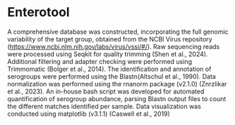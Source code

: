 # Enterotool
A comprehensive database was constructed, incorporating the full genomic variability of the target group, obtained from the NCBI Virus repository (https://www.ncbi.nlm.nih.gov/labs/virus/vssi/#/). Raw sequencing reads were processed using Seqkit for quality trimming (Shen et al., 2024). Additional filtering and adapter checking were performed using Trimmomatic (Bolger et al., 2014). The identification and annotation of serogroups were performed using the Blastn(Altschul et al., 1990). Data normalization was performed using the rnanorm package (v2.1.0) (Znrzlikar et al., 2023). An in-house bash script was developed for automated quantification of serogroup abundance, parsing Blastn output files to count the different matches identified per sample. Data visualization was conducted using matplotlib (v3.1.1) (Caswell et al., 2019)
